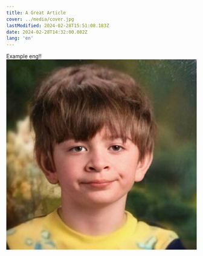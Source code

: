 ```yaml
---
title: A Great Article
cover: ../media/cover.jpg
lastModified: 2024-02-28T15:51:08.183Z
date: 2024-02-28T14:32:00.082Z
lang: 'en'
---
```


Example eng!!
![Cover Image](../media/cover.jpg)
